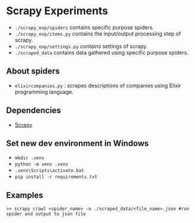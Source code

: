 # Scrapy Experiments
- `./scrapy_exp/spiders` contains specific purpose spiders.
- `./scrapy_exp/items.py` contains the input/output processing step of scrapy.
- `./scrapy_exp/settings.py` contains settings of scrapy.
- `./scraped_data` contains data gathered using specific purpose spiders.

## About spiders
- `elixircompanies.py` : scrapes descriptions of companies using Elixir programming language.

## Dependencies
- [Scrapy](https://docs.scrapy.org/en/latest/intro/install.html)

## Set new dev environment in Windows
- `mkdir .venv`
- `python -m venv .venv`
- `.venv\Scripts\activate.bat`
- `pip install -r requirements.txt`

## Examples
```
>> scrapy crawl <spider_name> -o ./scraped_data/<file_name>.json #run spider and output to json file
```
